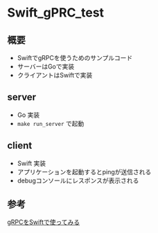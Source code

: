 # Swift_gPRC_test

## 概要

- SwiftでgRPCを使うためのサンプルコード
- サーバーはGoで実装
- クライアントはSwiftで実装

## server

- Go 実装
- `make run_server` で起動

## client

- Swift 実装
- アプリケーションを起動するとpingが送信される
- debugコンソールにレスポンスが表示される

## 参考

[gRPCをSwiftで使ってみる](https://llcc.hatenablog.com/entry/2020/07/05/215436)
